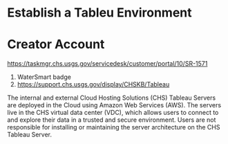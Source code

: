 # Establish a Tableu Environment
# Creator Account 
https://taskmgr.chs.usgs.gov/servicedesk/customer/portal/10/SR-1571

1. WaterSmart badge
2. https://support.chs.usgs.gov/display/CHSKB/Tableau


The internal and external Cloud Hosting Solutions (CHS) Tableau Servers are deployed in the Cloud using Amazon Web Services (AWS). 
The servers live in the CHS virtual data center (VDC), which allows users to connect to and explore their data in a trusted and secure environment.
Users are not responsible for installing or maintaining the server architecture on the CHS Tableau Server.

